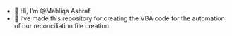 - 👋 Hi, I’m @Mahliqa Ashraf
- 🌱 I’ve made this repository for creating the VBA code for the automation of our reconciliation file creation.
